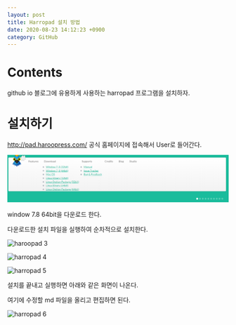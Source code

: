 ```yaml
---
layout: post
title: Harropad 설치 방법
date: 2020-08-23 14:12:23 +0900
category: GitHub
---
```

# Contents
github io 블로그에 유용하게 사용하는 harropad 프로그램을 설치하자.

# 설치하기

http://pad.haroopress.com/
공식 홈페이지에 접속해서 User로 들어간다.

![haroopad 2](../Assets/haroopad/2.png)

window 7.8 64bit을 다운로드 한다.

다운로드한 설치 파일을 실행하여 순차적으로 설치한다.

![haroopad 3](https://ybhkorea.github.io/Assets/haroopad/3.png)

![harropad 4](https://ybhkorea.github.com/Assets/haroopad/4.png)

![harropad 5](https://ybhkorea.github.io/assets/haroopad/5.png)

설치를 끝내고 실행하면 아래와 같은 화면이 나온다.

여기에 수정할 md 파일을 올리고 편집하면 된다.

![harropad 6](https://ybhkorea.github.com/assets/haroopad/6.png)
